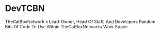 # DevTCBN
TheCatBoxNetwork's Lead-Owner, Head Of Staff, And Developers Random Bits Of Code To Use Within TheCatBoxNetworks Work Space
